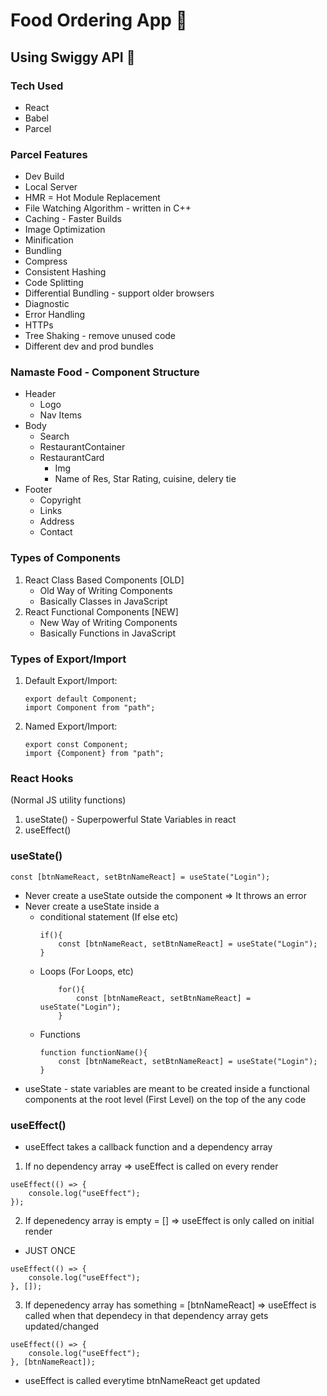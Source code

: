 # Food Ordering App 🚀

## Using Swiggy API 💪

### Tech Used

- React
- Babel
- Parcel

### Parcel Features

- Dev Build
- Local Server
- HMR = Hot Module Replacement
- File Watching Algorithm - written in C++
- Caching - Faster Builds
- Image Optimization
- Minification
- Bundling
- Compress
- Consistent Hashing
- Code Splitting
- Differential Bundling - support older browsers
- Diagnostic
- Error Handling
- HTTPs
- Tree Shaking - remove unused code
- Different dev and prod bundles

### Namaste Food - Component Structure

- Header
  - Logo
  - Nav Items
- Body
  - Search
  - RestaurantContainer
  - RestaurantCard
    - Img
    - Name of Res, Star Rating, cuisine, delery tie
- Footer
  - Copyright
  - Links
  - Address
  - Contact

### Types of Components

1. React Class Based Components [OLD]
   - Old Way of Writing Components
   - Basically Classes in JavaScript
2. React Functional Components [NEW]
   - New Way of Writing Components
   - Basically Functions in JavaScript

### Types of Export/Import

1. Default Export/Import:

   ```
   export default Component;
   import Component from "path";
   ```

2. Named Export/Import:

   ```
   export const Component;
   import {Component} from "path";
   ```

### React Hooks

(Normal JS utility functions)

1. useState() - Superpowerful State Variables in react
2. useEffect()

### useState()

```
const [btnNameReact, setBtnNameReact] = useState("Login");
```

- Never create a useState outside the component => It throws an error
- Never create a useState inside a
  - conditional statement (If else etc)
    ```
    if(){
        const [btnNameReact, setBtnNameReact] = useState("Login");
    }
    ```
  - Loops (For Loops, etc)
    ```
        for(){
            const [btnNameReact, setBtnNameReact] = useState("Login");
        }
    ```
  - Functions
    ```
    function functionName(){
        const [btnNameReact, setBtnNameReact] = useState("Login");
    }
    ```
- useState - state variables are meant to be created inside a functional components at the root level (First Level) on the top of the any code

### useEffect()

- useEffect takes a callback function and a dependency array

1. If no dependency array => useEffect is called on every render

```
useEffect(() => {
    console.log("useEffect");
});
```

2.  If depenedency array is empty = [] => useEffect is only called on initial render

- JUST ONCE

```
useEffect(() => {
    console.log("useEffect");
}, []);
```

3. If depenedency array has something = [btnNameReact] => useEffect is called when that dependecy in that dependency array gets updated/changed

```
useEffect(() => {
    console.log("useEffect");
}, [btnNameReact]);
```

- useEffect is called everytime btnNameReact get updated
